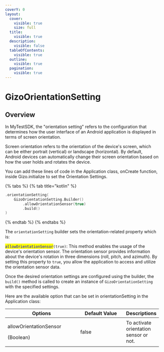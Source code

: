 ```yaml
---
coverY: 0
layout:
  cover:
    visible: true
    size: full
  title:
    visible: true
  description:
    visible: false
  tableOfContents:
    visible: true
  outline:
    visible: true
  pagination:
    visible: true
---
```


# GizoOrientationSetting

## Overview

In MyTestSDK, the "orientation setting" refers to the configuration that determines how the user interface of an Android application is displayed in terms of screen orientation.

Screen orientation refers to the orientation of the device's screen, which can be either portrait (vertical) or landscape (horizontal). By default, Android devices can automatically change their screen orientation based on how the user holds and rotates the device.

You can add these lines of code in the Application class, onCreate function, inside Gizo.initialize to set the Orientation Settings.

{% tabs %}
{% tab title="kotlin" %}
```kotlin
.orientationSetting(
    GizoOrientationSetting.Builder()
        .allowOrientationSensor(true)
        .build()
)
```
{% endtab %}
{% endtabs %}

The `orientationSetting` builder sets the orientation-related property which is:

<mark style="color:blue;">`allowOrientationSensor`</mark>`(true)`: This method enables the usage of the device's orientation sensor. The orientation sensor provides information about the device's rotation in three dimensions (roll, pitch, and azimuth). By setting this property to `true`, you allow the application to access and utilize the orientation sensor data.

Once the desired orientation settings are configured using the builder, the `build()` method is called to create an instance of `GizoOrientationSetting` with the specified settings.



Here are the available option that can be set in orientationSetting in the Application class:

<table><thead><tr><th width="227">Options</th><th width="141.33333333333331">Default Value</th><th>Descriptions</th></tr></thead><tbody><tr><td><p>allowOrientationSensor</p><p>(Boolean)</p></td><td>false</td><td>To activate orientation sensor or not.</td></tr></tbody></table>
